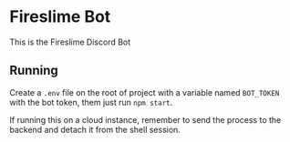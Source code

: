 # Fireslime Bot

This is the Fireslime Discord Bot

## Running

Create a `.env` file on the root of project with a variable named `BOT_TOKEN` with the bot token, them just run `npm start`.

If running this on a cloud instance, remember to send the process to the backend and detach it from the shell session.
